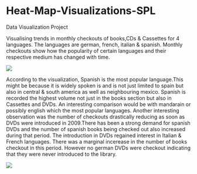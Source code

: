 # Heat-Map-Visualizations-SPL

Data Visualization Project

Visualising trends in monthly checkouts of books,CDs & Cassettes for 4 languages. The languages are german, french, italian & spanish. Monthly checkouts show how the popularity of certain languages and their respective medium has changed with time.

![](https://github.com/mohithingorani/Heat-Map-Visualizations-SPL/blob/master/BW.png)

According to the visualization, Spanish is the most popular language.This might be because it is widely spoken is and is not just limited to spain but also in central & south america as well as neighbouring mexico. Spanish is recorded the highest volume not just in the books section but also in Cassettes and DVDs. An interesting comparison would be with mandarain or possibly english which the most popular languages. Another interesting observation was the number of checkouts drastically reducing as soon as DVDs were introduced in 2009.There has been a strong demand for spanish DVDs and the number of spanish books being checked out also increased during that period. The introduction in DVDs regained interest in Italian & French languages. There was a marginal incerease in the number of books checkout in this period. However no german DVDs were checkout indicating that they were never introduced to the library.

![](https://github.com/mohithingorani/Heat-Map-Visualizations-SPL/blob/master/image-0014.gif)
